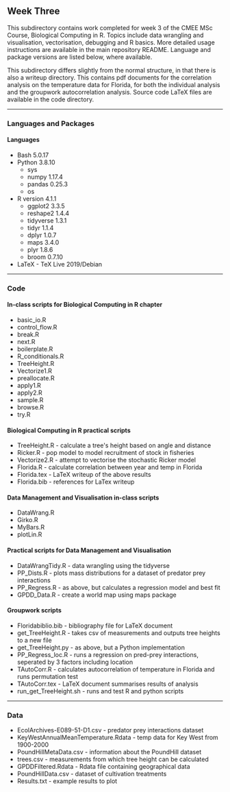 ## Week Three

This subdirectory contains work completed for week 3 of the CMEE MSc Course, Biological Computing in R. Topics include data wrangling and visualisation, vectorisation, debugging and R basics. More detailed usage instructions are available in the main repository README. Language and package versions are listed below, where available.

This subdirectory differs slightly from the normal structure, in that there is also a writeup directory. This contains pdf documents for the correlation analysis on the temperature data for Florida, for both the individual analysis and the groupwork autocorrelation analysis. Source code LaTeX files are available in the code directory.
***
### Languages and Packages
#### Languages
* Bash 5.0.17
* Python 3.8.10
  * sys
  * numpy 1.17.4
  * pandas 0.25.3
  * os
* R version 4.1.1
  * ggplot2 3.3.5
  * reshape2 1.4.4
  * tidyverse 1.3.1
  * tidyr 1.1.4
  * dplyr 1.0.7
  * maps 3.4.0
  * plyr 1.8.6
  * broom 0.7.10
* LaTeX - TeX Live 2019/Debian
***
### Code
#### In-class scripts for Biological Computing in R chapter
* basic_io.R
* control_flow.R
* break.R
* next.R
* boilerplate.R
* R_conditionals.R
* TreeHeight.R
* Vectorize1.R
* preallocate.R
* apply1.R
* apply2.R
* sample.R
* browse.R
* try.R

#### Biological Computing in R practical scripts
* TreeHeight.R - calculate a tree's height based on angle and distance
* Ricker.R - pop model to model recruitment of stock in fisheries
* Vectorize2.R - attempt to vectorise the stochastic Ricker model
* Florida.R - calculate correlation between year and temp in Florida
* Florida.tex - LaTeX writeup of the above results
* Florida.bib - references for LaTex writeup

#### Data Management and Visualisation in-class scripts
* DataWrang.R
* Girko.R
* MyBars.R
* plotLin.R

#### Practical scripts for Data Management and Visualisation
* DataWrangTidy.R - data wrangling using the tidyverse
* PP_Dists.R - plots mass distributions for a dataset of predator prey interactions
* PP_Regress.R - as above, but calculates a regression model and best fit
* GPDD_Data.R - create a world map using maps package

#### Groupwork scripts
* Floridabiblio.bib - bibliography file for LaTeX document
* get_TreeHeight.R - takes csv of measurements and outputs tree heights to a new file
* get_TreeHeight.py - as above, but a Python implementation
* PP_Regress_loc.R - runs a regression on pred-prey interactions, seperated by 3 factors including location
* TAutoCorr.R - calculates autocorrelation of temperature in Florida and runs permutation test
* TAutoCorr.tex - LaTeX document summarises results of analysis
* run_get_TreeHeight.sh - runs and test R and python scripts
***
### Data
* EcolArchives-E089-51-D1.csv - predator prey interactions dataset
* KeyWestAnnualMeanTemperature.Rdata - temp data for Key West from 1900-2000
* PoundHillMetaData.csv - information about the PoundHill dataset
* trees.csv - measurements from which tree height can be calculated
* GPDDFiltered.Rdata - Rdata file containing geographical data
* PoundHillData.csv - dataset of cultivation treatments
* Results.txt - example results to plot

